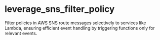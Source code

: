 # leverage_sns_filter_policy
 Filter policies in AWS SNS route messages selectively to services like Lambda, ensuring efficient event handling by triggering functions only for relevant events.
